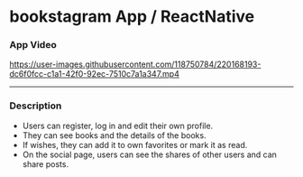 # bookstagram App / ReactNative

### App Video
https://user-images.githubusercontent.com/118750784/220168193-dc6f0fcc-c1a1-42f0-92ec-7510c7a1a347.mp4
___________________
### Description 
- Users can register, log in and edit their own profile.
- They can see books and the details of the books. 
- If wishes, they can add it to own favorites or mark it as read. 
- On the social page, users can see the shares of other users and can share posts.

